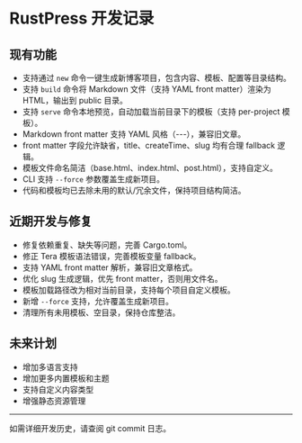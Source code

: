 # RustPress 开发记录

## 现有功能

- 支持通过 `new` 命令一键生成新博客项目，包含内容、模板、配置等目录结构。
- 支持 `build` 命令将 Markdown 文件（支持 YAML front matter）渲染为 HTML，输出到 public 目录。
- 支持 `serve` 命令本地预览，自动加载当前目录下的模板（支持 per-project 模板）。
- Markdown front matter 支持 YAML 风格（---），兼容旧文章。
- front matter 字段允许缺省，title、createTime、slug 均有合理 fallback 逻辑。
- 模板文件命名简洁（base.html、index.html、post.html），支持自定义。
- CLI 支持 `--force` 参数覆盖生成新项目。
- 代码和模板均已去除未用的默认/冗余文件，保持项目结构简洁。

## 近期开发与修复

- 修复依赖重复、缺失等问题，完善 Cargo.toml。
- 修正 Tera 模板语法错误，完善模板变量 fallback。
- 支持 YAML front matter 解析，兼容旧文章格式。
- 优化 slug 生成逻辑，优先 front matter，否则用文件名。
- 模板加载路径改为相对当前目录，支持每个项目自定义模板。
- 新增 `--force` 支持，允许覆盖生成新项目。
- 清理所有未用模板、空目录，保持仓库整洁。

## 未来计划

- 增加多语言支持
- 增加更多内置模板和主题
- 支持自定义内容类型
- 增强静态资源管理

---

如需详细开发历史，请查阅 git commit 日志。
